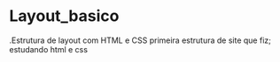 # Layout_basico
.Estrutura de layout com HTML e CSS 
primeira estrutura de site que fiz; estudando
html e css 
